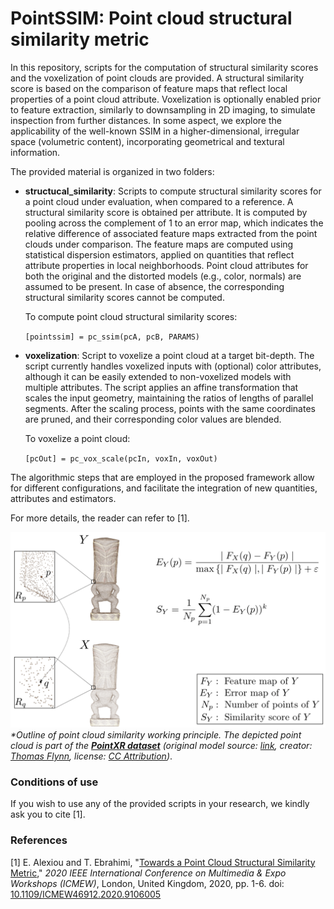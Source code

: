 
# PointSSIM: Point cloud structural similarity metric


In this repository, scripts for the computation of structural similarity scores and the voxelization of point clouds are provided. A structural similarity score is based on the comparison of feature maps that reflect local properties of a point cloud attribute. Voxelization is optionally enabled prior to feature extraction, similarly to downsampling in 2D imaging, to simulate inspection from further distances. In some aspect, we explore the applicability of the well-known SSIM in a higher-dimensional, irregular space (volumetric content), incorporating geometrical and textural information.

The provided material is organized in two folders:

- **structucal_similarity**: Scripts to compute structural similarity scores for a point cloud under evaluation, when compared to a reference. A structural similarity score is obtained per attribute. It is computed by pooling across the complement of 1 to an error map, which indicates the relative difference of associated feature maps extracted from the point clouds under comparison. The feature maps are computed using statistical dispersion estimators, applied on quantities that reflect attribute properties in local neighborhoods. Point cloud attributes for both the original and the distorted models (e.g., color, normals) are assumed to be present. In case of absence, the corresponding structural similarity scores cannot be computed.

  To compute point cloud structural similarity scores:

  `[pointssim] = pc_ssim(pcA, pcB, PARAMS)`

- **voxelization**: Script to voxelize a point cloud at a target bit-depth. The script currently handles voxelized inputs with (optional) color attributes, although it can be easily extended to non-voxelized models with multiple attributes. The script applies an affine transformation that scales the input geometry, maintaining the ratios of lengths of parallel segments. After the scaling process, points with the same coordinates are pruned, and their corresponding color values are blended.

  To voxelize a point cloud:

  `[pcOut] = pc_vox_scale(pcIn, voxIn, voxOut)`

The algorithmic steps that are employed in the proposed framework allow for different configurations, and facilitate the integration of new quantities, attributes and estimators.

For more details, the reader can refer to [1].

![alt text](/docs/similarity_score.png)
*\*Outline of point cloud similarity working principle. The depicted point cloud is part of the [**PointXR dataset**](https://www.epfl.ch/labs/mmspg/downloads/pointxr/) (original model source: [link](https://sketchfab.com/3d-models/hawaiian-tiki-3dscan-022f006c8ef647818d754195f02cb61f), creator: [Thomas Flynn](https://sketchfab.com/nebulousflynn), license: [CC Attribution](https://creativecommons.org/licenses/by/4.0/))*.


### Conditions of use

If you wish to use any of the provided scripts in your research, we kindly ask you to cite [1].


### References

[1] E. Alexiou and T. Ebrahimi, "[Towards a Point Cloud Structural Similarity Metric](https://infoscience.epfl.ch/record/277379?ln=en)," *2020 IEEE International Conference on Multimedia & Expo Workshops (ICMEW)*, London, United Kingdom, 2020, pp. 1-6. doi: [10.1109/ICMEW46912.2020.9106005](https://doi.org/10.1109/ICMEW46912.2020.9106005)
